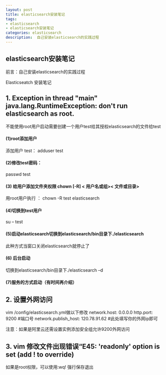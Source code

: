 ```yaml
---
layout: post
title: elasticsearch安装笔记
tags:
- elasticsearch
- elasticsearch安装笔记
categories: elasticsearch
description:  自己安装elasticsearch的实践过程
---
```

## elasticsearch安装笔记
前言：自己安装elasticsearch的实践过程
<!-- more -->

Elasticseatch 安装笔记 
## 1.	Exception in thread "main" java.lang.RuntimeException: don't run elasticsearch as root.
不能使用root用户启动需要创建一个用户test给其授权elasticsearch的文件给test
#### (1)root添加用户 
添加用户 test： 
adduser test 
#### (2)修改test密码： 
passwd test
#### (3) 给用户添加文件夹权限 chown [-R] < 用户名或组>< 文件或目录>
用root用户执行 ： chown -R test elasticsearch
#### (4)切换到test用户
su – test
#### (5)启动elasticsearch切换到elasticsearch/bin目录下./elasticsearch
此种方式当窗口关闭elasticsearch就停止了
#### (6) 后台启动
切换到elasticsearch/bin目录下./elasticsearch –d
#### (7)服务的方式启动（有时间再介绍）	
## 2.	设置外网访问
vim /config/elasticsearch.yml做以下修改
network.host: 0.0.0.0
http.port: 9200   #端口号
network.publish_host: 120.78.91.62   #此处填写你的外网ip即可

注意：如果是阿里云还需设置实例添加安全组允许9200外网访问
## 3.	vim 修改文件出现错误“E45: 'readonly' option is set (add ! to override)
如果是root权限，可以使用:wq! 强行保存退出
